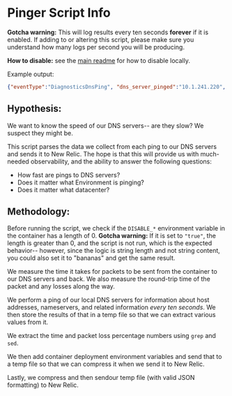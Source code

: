 # Pinger Script Info
**Gotcha warning:** This will log results every ten seconds **forever** if it is enabled. If adding to or altering this script, please make sure you understand how many logs per second you will be producing.

**How to disable:** see the [main readme](#how-to-disable-scripts) for how to disable locally.

Example output:
```json
{"eventType":"DiagnosticsDnsPing", "dns_server_pinged":"10.1.241.220", "time_ms":129, "packet_loss_percent":0}
```
## Hypothesis:
We want to know the speed of our DNS servers-- are they slow? We suspect they might be.

This script parses the data we collect from each ping to our DNS servers and sends it to New Relic. The hope is that this will provide us with much-needed observability, and the ability to answer the following questions:

* How fast are pings to DNS servers?
* Does it matter what Environment is pinging?
* Does it matter what datacenter?

## Methodology:
Before running the script, we check if the `DISABLE_*` environment variable in the container has a length of 0.
**Gotcha warning:** If it is set to `"true"`, the length is greater than 0, and the script is not run, which is the expected behavior-- however, since the logic is string length and not string content, you could also set it to "bananas" and get the same result.

We measure the time it takes for packets to be sent from the container to our DNS servers and back. We also measure the round-trip time of the packet and any losses along the way.

We perform a ping of our local DNS servers for information about host addresses, nameservers, and related information _every ten seconds_. We then store the results of that in a temp file so that we can extract various values from it.

We extract the time and packet loss percentage numbers using `grep` and `sed`.

We then add container deployment environment variables and send that to a temp file so that we can compress it when we send it to New Relic.

Lastly, we compress and then sendour temp file (with valid JSON formatting) to New Relic.
